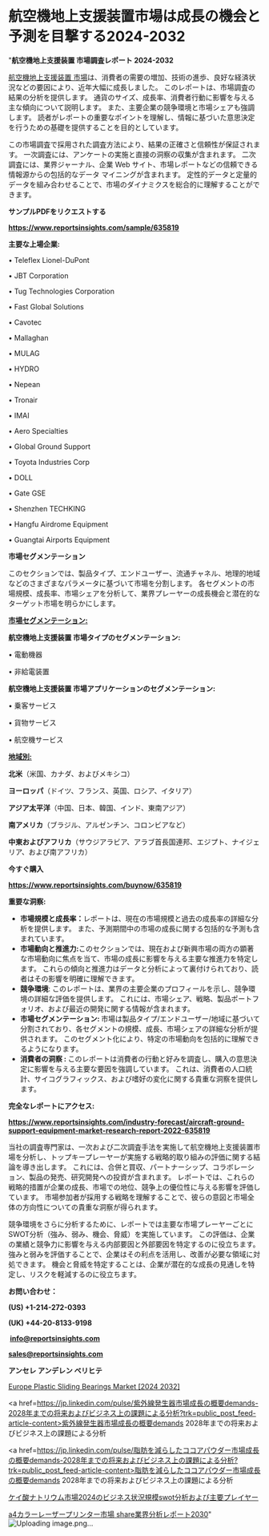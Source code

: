 # 航空機地上支援装置市場は成長の機会と予測を目撃する2024-2032

 "<strong>航空機地上支援装置 市場調査レポート 2024-2032</strong>

<a href=https://www.reportsinsights.com/sample/635819>航空機地上支援装置 市場</a>は、消費者の需要の増加、技術の進歩、良好な経済状況などの要因により、近年大幅に成長しました。 このレポートは、市場調査の結果の分析を提供します。 通貨のサイズ、成長率、消費者行動に影響を与える主な傾向について説明します。 また、主要企業の競争環境と市場シェアも強調します。 読者がレポートの重要なポイントを理解し、情報に基づいた意思決定を行うための基礎を提供することを目的としています。

この市場調査で採用された調査方法により、結果の正確さと信頼性が保証されます。 一次調査には、アンケートの実施と直接の洞察の収集が含まれます。 二次調査には、業界ジャーナル、企業 Web サイト、市場レポートなどの信頼できる情報源からの包括的なデータ マイニングが含まれます。 定性的データと定量的データを組み合わせることで、市場のダイナミクスを総合的に理解することができます。

<strong><b>サンプルPDFをリクエストする</b></strong>

<a href=https://www.reportsinsights.com/sample/635819><strong><u>https://www.reportsinsights.com/sample/635819</u></strong></a>

<strong>主要な上場企業:</strong>

• Teleflex Lionel-DuPont

• JBT Corporation

• Tug Technologies Corporation

• Fast Global Solutions

• Cavotec

• Mallaghan

• MULAG

• HYDRO

• Nepean

• Tronair

• IMAI

• Aero Specialties

• Global Ground Support

• Toyota Industries Corp

• DOLL

• Gate GSE

• Shenzhen TECHKING

• Hangfu Airdrome Equipment

• Guangtai Airports Equipment

<strong>市場セグメンテーション</strong>

このセクションでは、製品タイプ、エンドユーザー、流通チャネル、地理的地域などのさまざまなパラメータに基づいて市場を分割します。 各セグメントの市場規模、成長率、市場シェアを分析して、業界プレーヤーの成長機会と潜在的なターゲット市場を明らかにします。

<strong><u>市場セグメンテーション</u></strong><strong><u>:</u></strong>

<strong>航空機地上支援装置 市場タイプのセグメンテーション:</strong>

• 電動機器

• 非給電装置

<strong>航空機地上支援装置 市場アプリケーションのセグメンテーション:</strong>

• 乗客サービス

• 貨物サービス

• 航空機サービス

<strong><u>地域別</u></strong><strong><u>:</u></strong>

<strong>北米</strong>（米国、カナダ、およびメキシコ）

<strong>ヨーロッパ</strong>（ドイツ、フランス、英国、ロシア、イタリア）

<strong>アジア太平洋</strong>（中国、日本、韓国、インド、東南アジア）

<strong>南アメリカ</strong>（ブラジル、アルゼンチン、コロンビアなど）

<strong>中東およびアフリカ</strong>（サウジアラビア、アラブ首長国連邦、エジプト、ナイジェリア、および南アフリカ）

<strong>今すぐ購入</strong>

<a href=https://www.reportsinsights.com/buynow/635819><strong><u>https://www.reportsinsights.com/buynow/635819</u></strong></a>

<strong>重要な洞察:</strong>
<ul>
  <li><strong>市場規模と成長率：</strong>レポートは、現在の市場規模と過去の成長率の詳細な分析を提供します。 また、予測期間中の市場の成長に関する包括的な予測も含まれています。</li>
  <li><strong>市場動向と推進力:</strong>このセクションでは、現在および新興市場の両方の顕著な市場動向に焦点を当て、市場の成長に影響を与える主要な推進力を特定します。 これらの傾向と推進力はデータと分析によって裏付けられており、読者はその影響を明確に理解できます。</li>
  <li><strong>競争環境</strong>: このレポートは、業界の主要企業のプロフィールを示し、競争環境の詳細な評価を提供します。 これには、市場シェア、戦略、製品ポートフォリオ、および最近の開発に関する情報が含まれます。</li>
  <li><strong>市場セグメンテーション: </strong>市場は製品タイプ/エンドユーザー/地域に基づいて分割されており、各セグメントの規模、成長、市場シェアの詳細な分析が提供されます。 このセグメント化により、特定の市場動向を包括的に理解できるようになります。</li>
  <li><strong>消費者の洞察 : </strong>このレポートは消費者の行動と好みを調査し、購入の意思決定に影響を与える主要な要因を強調しています。 これは、消費者の人口統計、サイコグラフィックス、および嗜好の変化に関する貴重な洞察を提供します。</li>
</ul>
<strong>完全なレポートにアクセス:</strong>

<a href=https://www.reportsinsights.com/industry-forecast/aircraft-ground-support-equipment-market-research-report-2022-635819><strong><u><b>https://www.reportsinsights.com/industry-forecast/aircraft-ground-support-equipment-market-research-report-2022-635819</b></u></strong></a>

当社の調査専門家は、一次および二次調査手法を実施して航空機地上支援装置市場を分析し、トップキープレーヤーが実施する戦略的取り組みの評価に関する結論を導き出します。 これには、合併と買収、パートナーシップ、コラボレーション、製品の発売、研究開発への投資が含まれます。 レポートでは、これらの戦略的措置が企業の成長、市場での地位、競争上の優位性に与える影響を評価しています。 市場参加者が採用する戦略を理解することで、彼らの意図と市場全体の方向性についての貴重な洞察が得られます。

競争環境をさらに分析するために、レポートでは主要な市場プレーヤーごとにSWOT分析（強み、弱み、機会、脅威）を実施しています。 この評価は、企業の業績と競争力に影響を与える内部要因と外部要因を特定するのに役立ちます。 強みと弱みを評価することで、企業はその利点を活用し、改善が必要な領域に対処できます。 機会と脅威を特定することは、企業が潜在的な成長の見通しを特定し、リスクを軽減するのに役立ちます。

<strong>お問い合わせ：</strong>

<strong>(US) +1-214-272-0393</strong>

<strong>(UK) +44-20-8133-9198</strong>

<strong> </strong><a href=info@reportsinsights.com><strong><u>info@reportsinsights.com</u></strong></a>

<a href=sales@reportsinsights.com><strong><u>sales@reportsinsights.com</u></strong></a>

<strong>アンセレ アンデレン ベリヒテ</strong>

<a href=https://www.linkedin.com/pulse/europe-plastic-sliding-bearings-markets-2024-cnebf/>Europe Plastic Sliding Bearings Market [2024 2032]</a>

<a href=https://jp.linkedin.com/pulse/紫外線発生器市場成長の概要demands-2028年までの将来およびビジネス上の課題による分析?trk=public_post_feed-article-content>紫外線発生器市場成長の概要demands 2028年までの将来およびビジネス上の課題による分析</a>

<a href=https://jp.linkedin.com/pulse/脂肪を減らしたココアパウダー市場成長の概要demands-2028年までの将来およびビジネス上の課題による分析?trk=public_post_feed-article-content>脂肪を減らしたココアパウダー市場成長の概要demands 2028年までの将来およびビジネス上の課題による分析</a>

<a href=https://www.linkedin.com/pulse/ケイ酸ナトリウム市場2024のビジネス状況規模swot分析および主要プレイヤー-healthscope-news-245/>ケイ酸ナトリウム市場2024のビジネス状況規模swot分析および主要プレイヤー</a>

<a href=https://www.linkedin.com/pulse/a4カラーレーザープリンター市場-share業界分析レポート2030-infopulse-daily-360-akpqf/>a4カラーレーザープリンター市場 share業界分析レポート2030</a>"
![Uploading image.png…]()
